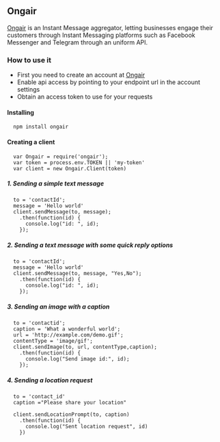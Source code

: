 ## Ongair

[Ongair](https://ongair.im) is an Instant Message aggregator, letting businesses engage their customers through Instant Messaging platforms such as Facebook Messenger and Telegram through an uniform API.

### How to use it
- First you need to create an account at [Ongair](https://ongair.im)
- Enable api access by pointing to your endpoint url in the account settings
- Obtain an access token to use for your requests

#### Installing

```
  npm install ongair
```

#### Creating a client

```
  var Ongair = require('ongair');
  var token = process.env.TOKEN || 'my-token'
  var client = new Ongair.Client(token)
```

##### 1. Sending a simple text message

```
  to = 'contactId';
  message = 'Hello world'
  client.sendMessage(to, message);
    .then(function(id) {
      console.log("id: ", id);
    });
```

##### 2. Sending a text message with some quick reply options

```
  to = 'contactId';
  message = 'Hello world'
  client.sendMessage(to, message, "Yes,No");
    .then(function(id) {
      console.log("id: ", id);
    });
```

##### 3. Sending an image with a caption

```
  to = 'contactid';
  caption = 'What a wonderful world';
  url = 'http://example.com/demo.gif';
  contentType = 'image/gif';
  client.sendImage(to, url, contentType,caption);
    .then(function(id) {
      console.log("Send image id:", id);
    });
```



##### 4. Sending a location request

```
  to = 'contact_id'
  caption ="Please share your location"

  client.sendLocationPrompt(to, caption)
    .then(function(id) {
      console.log("Sent location request", id)
    })
